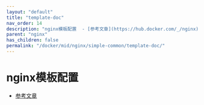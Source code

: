 ```yaml
---
layout: "default"
title: "template-doc"
nav_order: 14
description: "nginx模板配置  - [参考文章](https://hub.docker.com/_/nginx)"
parent: "nginx"
has_children: false
permalink: "/docker/mid/nginx/simple-common/template-doc/"
---
```


# nginx模板配置
  
- [参考文章](https://hub.docker.com/_/nginx)
